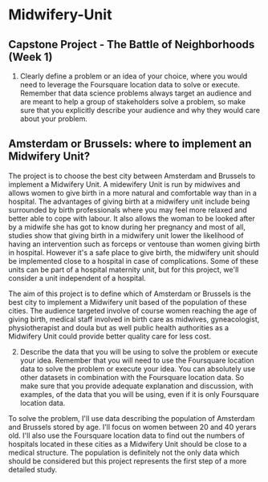 # Midwifery-Unit
## Capstone Project - The Battle of Neighborhoods (Week 1)
1. Clearly define a problem or an idea of your choice, where you would need to leverage the Foursquare location data to solve or execute. Remember that data science problems always target an audience and are meant to help a group of stakeholders solve a problem, so make sure that you explicitly describe your audience and why they would care about your problem.
## Amsterdam or Brussels: where to implement an Midwifery Unit?
The project is to choose the best city between Amsterdam and Brussels to implement a Midwifery Unit. A midewifery Unit is run by midwives and allows women to give birth in a more natural and comfortable way than in a hospital.  The advantages of giving birth at a midwifery unit include being surrounded by birth professionals where you may feel more relaxed and better able to cope with labour. It also allows the woman to be looked after by a midwife she has got to know during her pregnancy and most of all, studies show that giving birth in a midwifery unit lower the likelihood of having an intervention such as forceps or ventouse than women giving birth in hospital.
However it's a safe place to give birth, the midwifery unit should be implemented close to a hospital in case of complications. Some of these units can be part of a hospital maternity unit, but for this project, we'll consider a unit independent of a hospital.

The aim of this project is to define which of Amsterdam or Brussels is the best city  to implement a Midwifery unit based of the population of these cities.
The audience targeted involve of course women reaching the age of giving birth, medical staff involved in birth care as midwives, gyneacologist, physiotherapist and doula but as well public health authorities  as a Midwifery Unit could provide better quality care for less cost.

2.  Describe the data that you will be using to solve the problem or execute your idea. Remember that you will need to use the Foursquare location data to solve the problem or execute your idea. You can absolutely use other datasets in combination with the Foursquare location data. So make sure that you provide adequate explanation and discussion, with examples, of the data that you will be using, even if it is only Foursquare location data.

To solve the problem, I'll use data describing the population of Amsterdam and Brussels stored by age. I'll focus on women  between 20 and 40 yerars old.
I'll also use the Foursquare location data to find out the numbers of hospitals located in these cities as a Midwifery Unit should be close to a medical structure. The population is definitely not the only data which should be considered but this project represents the first step of a more detailed study.
